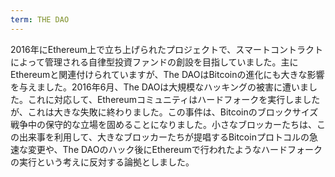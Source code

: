 ```yaml
---
term: THE DAO
---
```


2016年にEthereum上で立ち上げられたプロジェクトで、スマートコントラクトによって管理される自律型投資ファンドの創設を目指していました。主にEthereumと関連付けられていますが、The DAOはBitcoinの進化にも大きな影響を与えました。2016年6月、The DAOは大規模なハッキングの被害に遭いました。これに対応して、Ethereumコミュニティはハードフォークを実行しましたが、これは大きな失敗に終わりました。この事件は、Bitcoinのブロックサイズ戦争中の保守的な立場を固めることになりました。小さなブロッカーたちは、この出来事を利用して、大きなブロッカーたちが提唱するBitcoinプロトコルの急速な変更や、The DAOのハック後にEthereumで行われたようなハードフォークの実行という考えに反対する論拠としました。